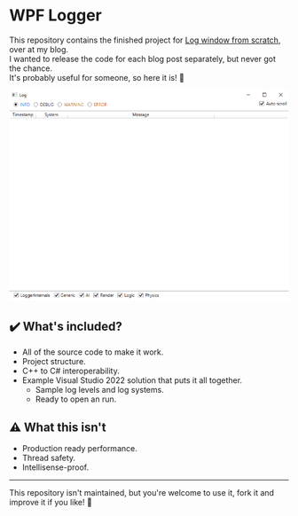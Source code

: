 # WPF Logger

This repository contains the finished project for [Log window from scratch](http://coding-scars.com/log-window-0/), over at my blog.  
I wanted to release the code for each blog post separately, but never got the chance.  
It's probably useful for someone, so here it is! :raised_hands:

![Logger example](https://github.com/MetanoKid/logger-wpf/blob/master/Docs/images/Logger.gif)

## :heavy_check_mark: What's included?

- All of the source code to make it work.
- Project structure.
- C++ to C# interoperability.
- Example Visual Studio 2022 solution that puts it all together.
  - Sample log levels and log systems.
  - Ready to open an run.

## :warning: What this isn't

- Production ready performance.
- Thread safety.
- Intellisense-proof.

---

This repository isn't maintained, but you're welcome to use it, fork it and improve it if you like! :open_hands:
